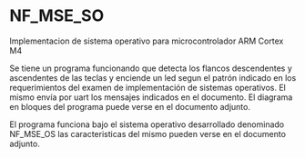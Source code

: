# NF_MSE_SO
Implementacion de sistema operativo para microcontrolador ARM Cortex M4

Se tiene un programa funcionando que detecta los flancos descendentes y ascendentes 
de las teclas y enciende un led segun el patrón indicado en los requerimientos del
examen de implementación de sistemas operativos.
El mismo envía por uart los mensajes indicados en el documento.
El diagrama en bloques del programa puede verse en el documento adjunto.

El programa funciona bajo el sistema operativo desarrollado denominado NF_MSE_OS
las caracteristicas del mismo pueden verse en el documento adjunto.
